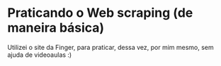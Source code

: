 # Praticando o Web scraping (de maneira básica)

Utilizei o site da Finger, para praticar, dessa vez, por mim mesmo, sem ajuda de videoaulas :)
